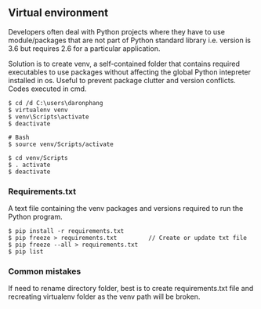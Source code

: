 ## Virtual environment

Developers often deal with Python projects where they have to use module/packages that are not part of Python standard library i.e. version is 3.6 but requires 2.6 for a particular application.

Solution is to create venv, a self-contained folder that contains required executables to use packages without affecting the global Python intepreter installed in os. Useful to prevent package clutter and version conflicts. Codes executed in cmd.

```console
$ cd /d C:\users\daronphang
$ virtualenv venv
$ venv\Scripts\activate
$ deactivate

# Bash
$ source venv/Scripts/activate

$ cd venv/Scripts
$ . activate
$ deactivate
```

### Requirements.txt

A text file containing the venv packages and versions required to run the Python program.

```console
$ pip install -r requirements.txt
$ pip freeze > requirements.txt         // Create or update txt file
$ pip freeze --all > requirements.txt
$ pip list
```

### Common mistakes

If need to rename directory folder, best is to create requirements.txt file and recreating virtualenv folder as the venv path will be broken.
